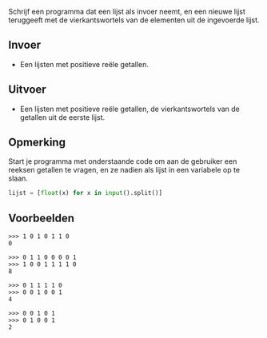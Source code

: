 Schrijf een programma dat een lijst als invoer neemt, en een nieuwe lijst teruggeeft met de vierkantswortels van de elementen uit de ingevoerde lijst.

## Invoer

- Een lijsten met positieve reële getallen.

## Uitvoer

- Een lijsten met positieve reële getallen, de vierkantswortels van de getallen uit de eerste lijst.

## Opmerking

Start je programma met onderstaande code om aan de gebruiker een reeksen getallen te vragen, en ze nadien als lijst in een variabele op te slaan.

```Python
lijst = [float(x) for x in input().split()]
```

## Voorbeelden

```
>>> 1 0 1 0 1 1 0
0

>>> 0 1 1 0 0 0 0 1
>>> 1 0 0 1 1 1 1 0
8

>>> 0 1 1 1 1 0
>>> 0 0 1 0 0 1
4

>>> 0 0 1 0 1
>>> 0 1 0 0 1
2
```